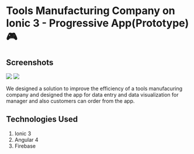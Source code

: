 # Tools Manufacturing Company on Ionic 3 - Progressive App(Prototype)🎮

## Screenshots
<img src="https://image.ibb.co/efxxEb/ice_screenshot_20171206_210230.png"/>
<img src="https://image.ibb.co/ch7VZb/ice_screenshot_20171206_210258.png"/>

We designed a solution to improve the efficiency of a tools manufacuring company and designed the app for data entry and data visualization for manager and also customers can order from the app.

## Technologies Used

1. Ionic 3
2. Angular 4
3. Firebase


